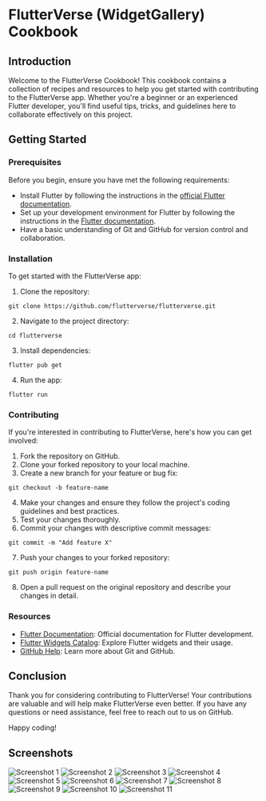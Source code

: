 # FlutterVerse (WidgetGallery) Cookbook

## Introduction

Welcome to the FlutterVerse Cookbook! This cookbook contains a collection of recipes and resources to help you get started with contributing to the FlutterVerse app. Whether you're a beginner or an experienced Flutter developer, you'll find useful tips, tricks, and guidelines here to collaborate effectively on this project.

## Getting Started

### Prerequisites

Before you begin, ensure you have met the following requirements:

- Install Flutter by following the instructions in the [official Flutter documentation](https://flutter.dev/docs/get-started/install).
- Set up your development environment for Flutter by following the instructions in the [Flutter documentation](https://flutter.dev/docs/get-started/editor?tab=vscode).
- Have a basic understanding of Git and GitHub for version control and collaboration.

### Installation

To get started with the FlutterVerse app:

1. Clone the repository:

```
git clone https://github.com/flutterverse/flutterverse.git
```

2. Navigate to the project directory:

```
cd flutterverse
```

3. Install dependencies:

```
flutter pub get
```

4. Run the app:

```
flutter run
```


### Contributing

If you're interested in contributing to FlutterVerse, here's how you can get involved:

1. Fork the repository on GitHub.
2. Clone your forked repository to your local machine.
3. Create a new branch for your feature or bug fix:

```
git checkout -b feature-name
```

4. Make your changes and ensure they follow the project's coding guidelines and best practices.
5. Test your changes thoroughly.
6. Commit your changes with descriptive commit messages:

```
git commit -m "Add feature X"
```

7. Push your changes to your forked repository:

```
git push origin feature-name
```

8. Open a pull request on the original repository and describe your changes in detail.

### Resources

- [Flutter Documentation](https://flutter.dev/docs): Official documentation for Flutter development.
- [Flutter Widgets Catalog](https://flutter.dev/docs/development/ui/widgets): Explore Flutter widgets and their usage.
- [GitHub Help](https://docs.github.com/en): Learn more about Git and GitHub.

## Conclusion

Thank you for considering contributing to FlutterVerse! Your contributions are valuable and will help make FlutterVerse even better. If you have any questions or need assistance, feel free to reach out to us on GitHub.

Happy coding!

## Screenshots

![Screenshot 1](git_screenshots/1.png)
![Screenshot 2](git_screenshots/2.png)
![Screenshot 3](git_screenshots/3.png)
![Screenshot 4](git_screenshots/4.png)
![Screenshot 5](git_screenshots/5.png)
![Screenshot 6](git_screenshots/6.png)
![Screenshot 7](git_screenshots/7.png)
![Screenshot 8](git_screenshots/8.png)
![Screenshot 9](git_screenshots/9.png)
![Screenshot 10](git_screenshots/10.png)
![Screenshot 11](git_screenshots/11.png)




